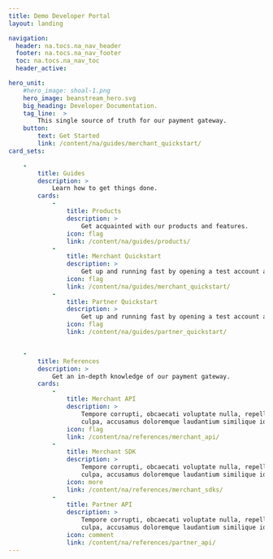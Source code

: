```yaml
---
title: Demo Developer Portal
layout: landing

navigation:
  header: na.tocs.na_nav_header
  footer: na.tocs.na_nav_footer
  toc: na.tocs.na_nav_toc
  header_active:

hero_unit:
    #hero_image: shoal-1.png
    hero_image: beanstream_hero.svg
    big_heading: Developer Documentation.
    tag_line:  >
        This single source of truth for our payment gateway.
    button:
        text: Get Started
        link: /content/na/guides/merchant_quickstart/
card_sets:

    -  
        title: Guides
        description: >
            Learn how to get things done.
        cards:
            -
                title: Products
                description: >
                    Get acquainted with our products and features.
                icon: flag
                link: /content/na/guides/products/
            -
                title: Merchant Quickstart
                description: >
                    Get up and running fast by opening a test account and hitting a few of our API endpoints.
                icon: flag
                link: /content/na/guides/merchant_quickstart/
            -
                title: Partner Quickstart
                description: >
                    Get up and running fast by opening a test account and hitting a few of our API endpoints.
                icon: flag
                link: /content/na/guides/partner_quickstart/


    -
        title: References
        description: >
            Get an in-depth knowledge of our payment gateway.
        cards:
            -
                title: Merchant API
                description: >
                    Tempore corrupti, obcaecati voluptate nulla, repellat labore
                    culpa, accusamus doloremque laudantium similique id molestiae.
                icon: flag
                link: /content/na/references/merchant_api/
            -
                title: Merchant SDK
                description: >
                    Tempore corrupti, obcaecati voluptate nulla, repellat labore
                    culpa, accusamus doloremque laudantium similique id molestiae.
                icon: more
                link: /content/na/references/merchant_sdks/
            -
                title: Partner API
                description: >
                    Tempore corrupti, obcaecati voluptate nulla, repellat labore
                    culpa, accusamus doloremque laudantium similique id molestiae.
                icon: comment
                link: /content/na/references/partner_api/
---
```

